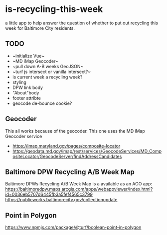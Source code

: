 # is-recycling-this-week
a little app to help answer the question of whether to put out recycling this week for Baltimore City residents.

## TODO
- ~initialize Vue~
- ~MD iMap Geocoder~
- ~pull down A-B weeks GeoJSON~
- ~turf js intersect or vanilla intersect?~
- is current week a recycling week?
- styling
- DPW link body
- "About"body
- footer attribte
- geocode de-bounce cookie?



## Geocoder
This all works because of the geocoder. This one uses the MD iMap Geocoder service
- https://imap.maryland.gov/pages/composite-locator
- https://geodata.md.gov/imap/rest/services/GeocodeServices/MD_CompositeLocator/GeocodeServer/findAddressCandidates


## Baltimore DPW Recycling A/B Week Map 
Baltimore DPWs Recycling A/B Week Map is a available as an AGO app: https://baltimoredpw.maps.arcgis.com/apps/webappviewer/index.html?id=0036eb5707d6445fb3a5fef4565c3799
https://publicworks.baltimorecity.gov/collectionupdate

## Point in Polygon
https://www.npmjs.com/package/@turf/boolean-point-in-polygon